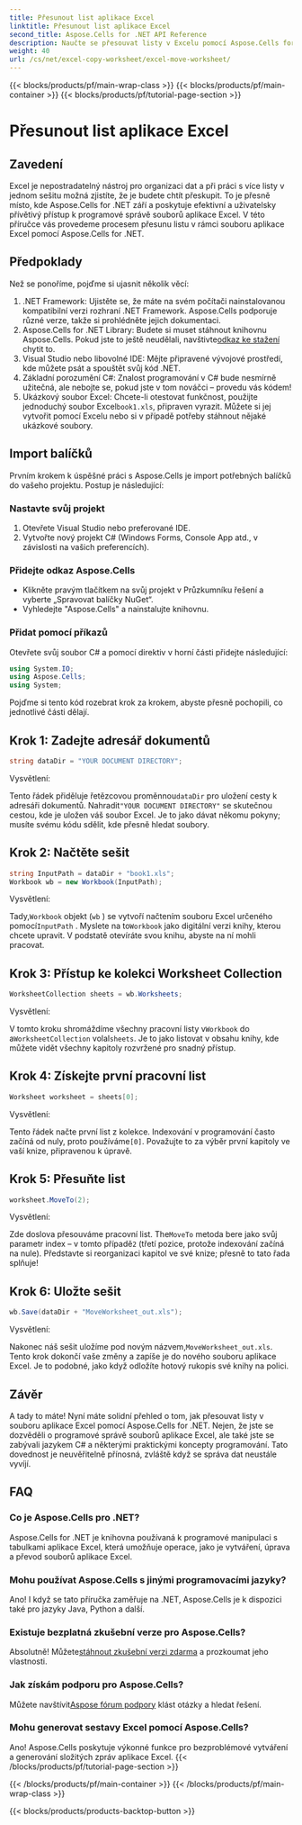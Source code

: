 ```yaml
---
title: Přesunout list aplikace Excel
linktitle: Přesunout list aplikace Excel
second_title: Aspose.Cells for .NET API Reference
description: Naučte se přesouvat listy v Excelu pomocí Aspose.Cells for .NET v našem podrobném průvodci. Osvojte si umění programování v Excelu.
weight: 40
url: /cs/net/excel-copy-worksheet/excel-move-worksheet/
---
```


{{< blocks/products/pf/main-wrap-class >}}
{{< blocks/products/pf/main-container >}}
{{< blocks/products/pf/tutorial-page-section >}}

# Přesunout list aplikace Excel

## Zavedení

Excel je nepostradatelný nástroj pro organizaci dat a při práci s více listy v jednom sešitu možná zjistíte, že je budete chtít přeskupit. To je přesně místo, kde Aspose.Cells for .NET září a poskytuje efektivní a uživatelsky přívětivý přístup k programové správě souborů aplikace Excel. V této příručce vás provedeme procesem přesunu listu v rámci souboru aplikace Excel pomocí Aspose.Cells for .NET.

## Předpoklady

Než se ponoříme, pojďme si ujasnit několik věcí:

1. .NET Framework: Ujistěte se, že máte na svém počítači nainstalovanou kompatibilní verzi rozhraní .NET Framework. Aspose.Cells podporuje různé verze, takže si prohlédněte jejich dokumentaci.
2.  Aspose.Cells for .NET Library: Budete si muset stáhnout knihovnu Aspose.Cells. Pokud jste to ještě neudělali, navštivte[odkaz ke stažení](https://releases.aspose.com/cells/net/) chytit to.
3. Visual Studio nebo libovolné IDE: Mějte připravené vývojové prostředí, kde můžete psát a spouštět svůj kód .NET.
4. Základní porozumění C#: Znalost programování v C# bude nesmírně užitečná, ale nebojte se, pokud jste v tom nováčci – provedu vás kódem!
5.  Ukázkový soubor Excel: Chcete-li otestovat funkčnost, použijte jednoduchý soubor Excel`book1.xls`, připraven vyrazit. Můžete si jej vytvořit pomocí Excelu nebo si v případě potřeby stáhnout nějaké ukázkové soubory.

## Import balíčků

Prvním krokem k úspěšné práci s Aspose.Cells je import potřebných balíčků do vašeho projektu. Postup je následující:

### Nastavte svůj projekt

1. Otevřete Visual Studio nebo preferované IDE.
2. Vytvořte nový projekt C# (Windows Forms, Console App atd., v závislosti na vašich preferencích).

### Přidejte odkaz Aspose.Cells

- Klikněte pravým tlačítkem na svůj projekt v Průzkumníku řešení a vyberte „Spravovat balíčky NuGet“.
- Vyhledejte "Aspose.Cells" a nainstalujte knihovnu.

### Přidat pomocí příkazů

Otevřete svůj soubor C# a pomocí direktiv v horní části přidejte následující:

```csharp
using System.IO;
using Aspose.Cells;
using System;
```

Pojďme si tento kód rozebrat krok za krokem, abyste přesně pochopili, co jednotlivé části dělají.

## Krok 1: Zadejte adresář dokumentů

```csharp
string dataDir = "YOUR DOCUMENT DIRECTORY";
```

Vysvětlení: 

Tento řádek přiděluje řetězcovou proměnnou`dataDir` pro uložení cesty k adresáři dokumentů. Nahradit`"YOUR DOCUMENT DIRECTORY"` se skutečnou cestou, kde je uložen váš soubor Excel. Je to jako dávat někomu pokyny; musíte svému kódu sdělit, kde přesně hledat soubory.

## Krok 2: Načtěte sešit

```csharp
string InputPath = dataDir + "book1.xls";
Workbook wb = new Workbook(InputPath);
```

Vysvětlení:  

 Tady,`Workbook` objekt (`wb` ) se vytvoří načtením souboru Excel určeného pomocí`InputPath` . Myslete na to`Workbook` jako digitální verzi knihy, kterou chcete upravit. V podstatě otevíráte svou knihu, abyste na ní mohli pracovat.

## Krok 3: Přístup ke kolekci Worksheet Collection

```csharp
WorksheetCollection sheets = wb.Worksheets;
```

Vysvětlení:  

 V tomto kroku shromáždíme všechny pracovní listy v`Workbook` do a`WorksheetCollection` volal`sheets`. Je to jako listovat v obsahu knihy, kde můžete vidět všechny kapitoly rozvržené pro snadný přístup.

## Krok 4: Získejte první pracovní list

```csharp
Worksheet worksheet = sheets[0];
```

Vysvětlení:  

 Tento řádek načte první list z kolekce. Indexování v programování často začíná od nuly, proto používáme`[0]`. Považujte to za výběr první kapitoly ve vaší knize, připravenou k úpravě.

## Krok 5: Přesuňte list

```csharp
worksheet.MoveTo(2);
```

Vysvětlení:  

 Zde doslova přesouváme pracovní list. The`MoveTo` metoda bere jako svůj parametr index – v tomto případě`2` (třetí pozice, protože indexování začíná na nule). Představte si reorganizaci kapitol ve své knize; přesně to tato řada splňuje!

## Krok 6: Uložte sešit

```csharp
wb.Save(dataDir + "MoveWorksheet_out.xls");
```

Vysvětlení:  

 Nakonec náš sešit uložíme pod novým názvem,`MoveWorksheet_out.xls`. Tento krok dokončí vaše změny a zapíše je do nového souboru aplikace Excel. Je to podobné, jako když odložíte hotový rukopis své knihy na polici.

## Závěr

A tady to máte! Nyní máte solidní přehled o tom, jak přesouvat listy v souboru aplikace Excel pomocí Aspose.Cells for .NET. Nejen, že jste se dozvěděli o programové správě souborů aplikace Excel, ale také jste se zabývali jazykem C# a některými praktickými koncepty programování. Tato dovednost je neuvěřitelně přínosná, zvláště když se správa dat neustále vyvíjí.

## FAQ

### Co je Aspose.Cells pro .NET?
Aspose.Cells for .NET je knihovna používaná k programové manipulaci s tabulkami aplikace Excel, která umožňuje operace, jako je vytváření, úprava a převod souborů aplikace Excel.

### Mohu používat Aspose.Cells s jinými programovacími jazyky?
Ano! I když se tato příručka zaměřuje na .NET, Aspose.Cells je k dispozici také pro jazyky Java, Python a další.

### Existuje bezplatná zkušební verze pro Aspose.Cells?
 Absolutně! Můžete[stáhnout zkušební verzi zdarma](https://releases.aspose.com/) a prozkoumat jeho vlastnosti.

### Jak získám podporu pro Aspose.Cells?
 Můžete navštívit[Aspose fórum podpory](https://forum.aspose.com/c/cells/9) klást otázky a hledat řešení.

### Mohu generovat sestavy Excel pomocí Aspose.Cells?
Ano! Aspose.Cells poskytuje výkonné funkce pro bezproblémové vytváření a generování složitých zpráv aplikace Excel.
{{< /blocks/products/pf/tutorial-page-section >}}

{{< /blocks/products/pf/main-container >}}
{{< /blocks/products/pf/main-wrap-class >}}

{{< blocks/products/products-backtop-button >}}
